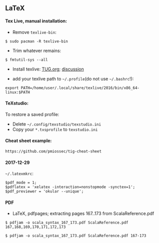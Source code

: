 ## LaTeX

#### Tex Live, manual installation:

- Remove `texlive-bin`:
```
$ sudo pacman -R texlive-bin
```
- Trim whatever remains:
```
$ fmtutil-sys --all
```
- Install texlive: [TUG.org](https://tug.org/texlive/doc/texlive-en/texlive-en.html#x1-140003); [discussion](https://bbs.archlinux.org/viewtopic.php?id=181749)

- add your texlive path to `~/.profile`(do not use `~/.bashrc`!):
```
export PATH=/home/user/.local/share/texlive/2016/bin/x86_64-linux:$PATH
```

#### TeXstudio:
To restore a saved profile:

- Delete `~/.config/texstudio/texstudio.ini`
- Copy your `*.txsprofile` to `texstudio.ini`

#### Cheat sheet example:
```
https://github.com/pmiossec/tig-cheat-sheet
```

#### 2017-12-29

`~/.latexmkrc`:
```
$pdf_mode = 1;
$pdflatex = 'xelatex -interaction=nonstopmode -synctex=1';
$pdf_previewer = 'okular --unique';
```

#### PDF

- LaTeX, pdfpages; extracting pages 167..173 from ScalaReference.pdf
```
$ pdfjam -o scala_syntax_167_173.pdf ScalaReference.pdf 167,168,169,170,171,172,173

$ pdfjam -o scala_syntax_167_173.pdf ScalaReference.pdf 167-173
```
